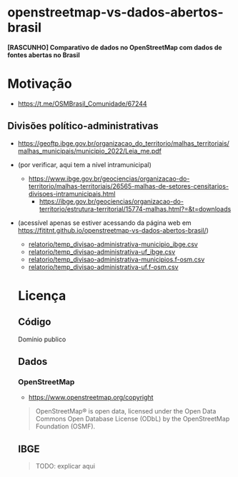 # openstreetmap-vs-dados-abertos-brasil
**[RASCUNHO] Comparativo de dados no OpenStreetMap com dados de fontes abertas no Brasil**

# Motivação
- https://t.me/OSMBrasil_Comunidade/67244

## Divisões político-administrativas

- https://geoftp.ibge.gov.br/organizacao_do_territorio/malhas_territoriais/malhas_municipais/municipio_2022/Leia_me.pdf
- (por verificar, aqui tem a nível intramunicipal)
  - https://www.ibge.gov.br/geociencias/organizacao-do-territorio/malhas-territoriais/26565-malhas-de-setores-censitarios-divisoes-intramunicipais.html
    - https://ibge.gov.br/geociencias/organizacao-do-territorio/estrutura-territorial/15774-malhas.html?=&t=downloads


- (acessível apenas se estiver acessando da página web em https://fititnt.github.io/openstreetmap-vs-dados-abertos-brasil/)
  - [relatorio/temp_divisao-administrativa-municipio_ibge.csv](relatorio/temp_divisao-administrativa-municipio_ibge.csv)
  - [relatorio/temp_divisao-administrativa-uf_ibge.csv](relatorio/temp_divisao-administrativa-uf_ibge.csv)
  - [relatorio/temp_divisao-administrativa-municipios.f-osm.csv](relatorio/temp_divisao-administrativa-municipios.f-osm.csv)
  - [relatorio/temp_divisao-administrativa-uf.f-osm.csv](relatorio/temp_divisao-administrativa-uf.f-osm.csv)

  # Licença

  ## Código
  Domínio publico

  ## Dados
  ### OpenStreetMap
  - https://www.openstreetmap.org/copyright

  > OpenStreetMap® is open data, licensed under the Open Data Commons Open Database License (ODbL) by the OpenStreetMap Foundation (OSMF).

  ## IBGE
  > TODO: explicar aqui